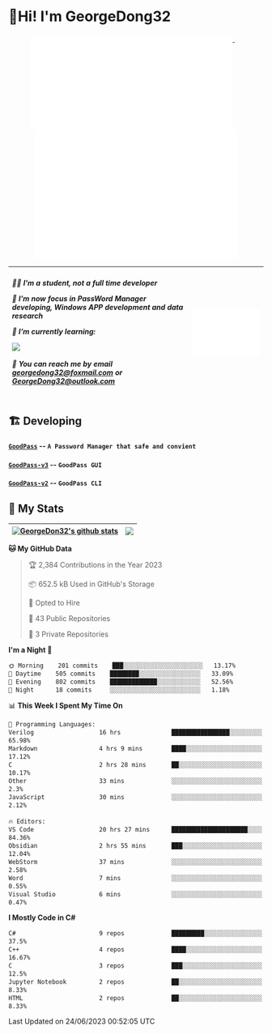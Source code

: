 # 👋Hi! I'm GeorgeDong32
<p align="center">
  <a href="#">
    <img width="400" align="top" src="https://github.com/GeorgeDong32/GeorgeDong32/blob/main/metrics.classic.svg" />
  </a>
  &emsp;
  <a href="#">
    <img width="400" align="top" src="https://github.com/GeorgeDong32/GeorgeDong32/blob/main/metrics.achievements.svg" />
  </a>
</p>

| <h5 align="left"> <p>🧑‍🎓 I'm a student, not a full time developer</p> <p>👀 I’m now focus in PassWord Manager developing, Windows APP development and data research</p> <p>📖 I’m currently learning:</p> <p><img height="28" src="https://skillicons.dev/icons?i=cs,c,cpp,matlab,cmake,py,dotnet,unity" /></p> <p>💬 You can reach me by email georgedong32@foxmail.com or GeorgeDong32@outlook.com</p></h5> | <img width="450" alt="my-commit-calendar" src="https://github.com/GeorgeDong32/GeorgeDong32/blob/main/metrics.plugin.isocalendar.svg" > |
| ------------- | ------------- |

## 🏗️ Developing
#### [`GoodPass`](https://github.com/GeorgeDong32/GoodPass) -- `A Password Manager that safe and convient`
#### [`GoodPass-v3`](https://github.com/GeorgeDong32/GoodPass-v3) -- `GoodPass GUI`
#### [`GoodPass-v2`](https://github.com/GeorgeDong32/GoodPass-v2) -- `GoodPass CLI`

## 🚀 My Stats

| <a href="https://github.com/GeorgeDong32/github-readme-stats"><img align="center" src="https://github-readme-stats-one-topaz-92.vercel.app/api?username=GeorgeDong32&show_icons=true&bg_color=45,34558b,FFFFFF&title_color=FFFFFF&icon_color=F5DF4D&hide_border=1" alt="GeorgeDon32's github stats" /></a> | <a href="https://github.com/GeorgeDong32/github-readme-stats"><img align="center" height="192" src="https://github-readme-stats-one-topaz-92.vercel.app/api/top-langs/?username=GeorgeDong32&layout=compact&bg_color=45,FFFFFF,34558b&title_color=555555&hide_border=1&langs_count=7" /></a> |
| ------------- | ------------- |


<!--START_SECTION:waka-->
**🐱 My GitHub Data** 

> 🏆 2,384 Contributions in the Year 2023
 > 
> 📦 652.5 kB Used in GitHub's Storage 
 > 
> 💼 Opted to Hire
 > 
> 📜 43 Public Repositories 
 > 
> 🔑 3 Private Repositories  
 > 
**I'm a Night 🦉** 

```text
🌞 Morning    201 commits    ███░░░░░░░░░░░░░░░░░░░░░░   13.17% 
🌆 Daytime    505 commits    ████████░░░░░░░░░░░░░░░░░   33.09% 
🌃 Evening    802 commits    █████████████░░░░░░░░░░░░   52.56% 
🌙 Night      18 commits     ░░░░░░░░░░░░░░░░░░░░░░░░░   1.18%

```


📊 **This Week I Spent My Time On** 

```text
💬 Programming Languages: 
Verilog                  16 hrs              ████████████████░░░░░░░░░   65.98% 
Markdown                 4 hrs 9 mins        ████░░░░░░░░░░░░░░░░░░░░░   17.12% 
C                        2 hrs 28 mins       ██░░░░░░░░░░░░░░░░░░░░░░░   10.17% 
Other                    33 mins             ░░░░░░░░░░░░░░░░░░░░░░░░░   2.3% 
JavaScript               30 mins             ░░░░░░░░░░░░░░░░░░░░░░░░░   2.12%

🔥 Editors: 
VS Code                  20 hrs 27 mins      █████████████████████░░░░   84.36% 
Obsidian                 2 hrs 55 mins       ███░░░░░░░░░░░░░░░░░░░░░░   12.04% 
WebStorm                 37 mins             ░░░░░░░░░░░░░░░░░░░░░░░░░   2.58% 
Word                     7 mins              ░░░░░░░░░░░░░░░░░░░░░░░░░   0.55% 
Visual Studio            6 mins              ░░░░░░░░░░░░░░░░░░░░░░░░░   0.47%

```

**I Mostly Code in C#** 

```text
C#                       9 repos             █████████░░░░░░░░░░░░░░░░   37.5% 
C++                      4 repos             ████░░░░░░░░░░░░░░░░░░░░░   16.67% 
C                        3 repos             ███░░░░░░░░░░░░░░░░░░░░░░   12.5% 
Jupyter Notebook         2 repos             ██░░░░░░░░░░░░░░░░░░░░░░░   8.33% 
HTML                     2 repos             ██░░░░░░░░░░░░░░░░░░░░░░░   8.33%

```



 Last Updated on 24/06/2023 00:52:05 UTC
<!--END_SECTION:waka-->

